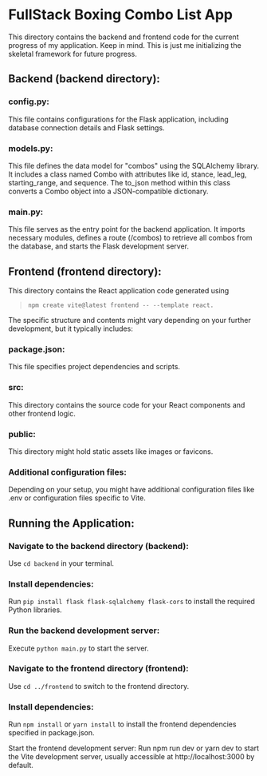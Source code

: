 # FullStack Boxing Combo List App
This directory contains the backend and frontend code for the current progress of my application.
Keep in mind. This is just me initializing the skeletal framework for future progress.

## Backend (backend directory):

### config.py:
This file contains configurations for the Flask application, including database connection details and Flask settings.

### models.py:
This file defines the data model for "combos" using the SQLAlchemy library. It includes a class named Combo with attributes like id, stance, lead_leg, starting_range, and sequence. The to_json method within this class converts a Combo object into a JSON-compatible dictionary.

### main.py:
This file serves as the entry point for the backend application. It imports necessary modules, defines a route (/combos) to retrieve all combos from the database, and starts the Flask development server.

## Frontend (frontend directory):

This directory contains the React application code generated using
> `npm create vite@latest frontend -- --template react.`

The specific structure and contents might vary depending on your further development, but it typically includes:

### package.json:
This file specifies project dependencies and scripts.

### src:
This directory contains the source code for your React components and other frontend logic.

### public:
This directory might hold static assets like images or favicons.

### Additional configuration files:
Depending on your setup, you might have additional configuration files like .env or configuration files specific to Vite.

## Running the Application:

### Navigate to the backend directory (backend):
Use `cd backend` in your terminal.

### Install dependencies:
Run `pip install flask flask-sqlalchemy flask-cors` to install the required Python libraries.

### Run the backend development server:
Execute `python main.py` to start the server.

### Navigate to the frontend directory (frontend):
Use `cd ../frontend` to switch to the frontend directory.

### Install dependencies:
Run `npm install` or `yarn install` to install the frontend dependencies specified in package.json.

Start the frontend development server: Run npm run dev or yarn dev to start the Vite development server, usually accessible at http://localhost:3000 by default.